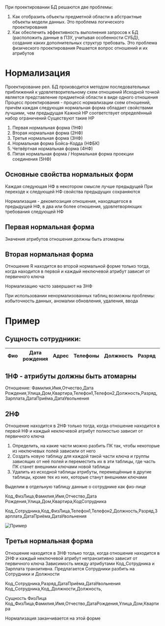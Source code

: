 При проектировании БД решаются две проблемы:
1. Как отобразить объекты предметной области в абстрактные объекты модели данных. Это проблема логического проектирования
2. Как обеспечить эффективность выполнения запросов к БД (расположить данные в ПЗУ, учитывая особенности СУБД), создание каких дополнительных структур требовать. Это проблема физического проектирования
Решается вопрос отношений и их атрибутов

# Нормализация
Проектирование рел. БД производится методом последовательных приближений к удовлетворительному схем отношений
Исходной точкой является представление предметной области в виде одного отношения
Процесс проектирования - процесс нормализации схем отношений, причём каждая следующая нормальная форма обладает свойствами лучшими, чем предыдущая
Кажной НР соответствует определённый набор ограничений
Существуют такие НР
1. Первая нормальная форма (1НФ)
2. Вторая нормальная форма (2НФ)
3. Третья нормальная форма (3НФ)
4. Нормальная форма Бойса-Кодда (НФБК)
5. Четвёртная нормальная форма (4НФ)
6. Пятая нормальная форма / Нормальная форма проекции соединения (5НФ)
## Основные свойства нормальных форм
Каждая следующая НФ в некотором смысле лучше предыдущей
При переходе к следующей НФ свойства предыдущих сохраняются

Нормализация - декомпозиция отношения, находящегося в предыдущей НФ, в два или более отношения, удовлетворяющих требования следующей НФ

## Первая нормальная форма
Значения атрибутов отношения должны быть атомарны

## Вторая нормальная форма
Отношение R находится во второй нормальной форме только тогда, когда находится в первой и каждый неключевой атрибут зависит от первичного ключа

Нормализацию часто завершают на 3НФ

При использовании ненормализованных таблиц возможны проблемы: избыточность данных, аномалии обновления, удаления, ввода
# Пример

## Сущность сотрудники:

| Фио | Дата рождения | Адрес | Телефоны | Должность | Разряд | Зарплата | Дата приёма | Дата увольнения |
| --- | ------------- | ----- | -------- | --------- | ------ | -------- | ----------- | --------------- |
## 1НФ - атрибуты должны быть атомарны

Отношение: Фамилия,Имя,Отчество,Дата Рождения,Улица,Дом,Квартира,Телефон1,Телефон2,Должность,Разряд,Зарплата,ДатаПриёма,ДатаУвольнения

## 2НФ
Отношение находится в 2НФ только тогда, когда отношение находится в первой НФ и каждый неключевой атрибут полностью зависит от первичного ключа
1. Определить, на какие части можно разбить ПК так, чтобы некоторые из неключевых полей зависили от него
2. Создать новую таблицу для каждой такой части ключа и группы зависящих от неё полей и переместить их в эти таблицы, где часть ПК станет внешними ключами новой таблицы
3. Удалить из исходной таблицы атрибуты, перемещённые в другие таблицы, кроме тех из них, которые станут внешними ключами

Выделим в отдельную таблицу данные о сотруднике как физ-лице

Код_ФизЛица,Фамилия,Имя,Отчество,Дата Рождения,Улица,Дом,Квартира,КодСотрудника

Код_Сотрудника,Код_ФизЛица,Телефон1,Телефон2,Должность,Разряд,Зарплата,ДатаПриёма,ДатаУвольнения

![Пример](Pasted%20image%2020240927130911.png)

## Третья нормальная форма
Отношение находится в 3НФ только тогда, когда отношение находится в 2НФ и каждый неключевой атрибут нетранзитивно зависит от первичного ключа
Зависимость между атрибутами Код_Сотрудника и Зарплата транзитивна. Предлагается Сотрудники разбить на Сотрудники и Должности

Код_Сотрудника,Разряд,ДатаПриёма,ДатаУвольнения
Код_Сотрудника,Код_Должности,Должность,

Сущность ФизЛица
Код_ФизЛица,Фамилия,Имя,Отчество,ДатаРождения,Улица,Дом,Квартира

Нормализация заканчивается на этой форме